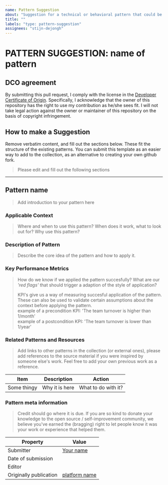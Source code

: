 ```yaml
---
name: Pattern Suggestion
about: "Suggestion for a technical or behavioral pattern that could be a good addition to the collection."
title: ""
labels: "type: pattern-suggestion"
assignees: "stijn-dejongh"
---
```


# PATTERN SUGGESTION: name of pattern

## DCO agreement

By submitting this pull request, I comply with the license in the [Developer Certificate of Origin](../../DCO.md).
Specifically, I acknowledge that the owner of this repository has the right to use my contribution as he/she sees fit.
I will not take legal action against the owner or maintainer of this repository on the basis of copyright infringement.

## How to make a Suggestion

Remove verbatim content, and fill out the sections below.
These fit the structure of the existing patterns.
You can submit this template as an easier way to add to the collection, as an alternative
to creating your own github fork.

> Please edit and fill out the following sections

---

## Pattern name

> Add introduction to your pattern here

### Applicable Context

> Where and when to use this pattern? When does it work, what to look out for?
> Why use this pattern?

### Description of Pattern

> Describe the core idea of the pattern and how to apply it.

### Key Performance Metrics

> How do we know if we applied the pattern succesfully? What are our _'red flags'_ that should
> trigger a adaption of the style of application?
>
> KPI's give us a way of measuring succesful application of the pattern.
> These can also be used to validate certain assumptions about the context before
> applying the pattern.  
> example of a precondition KPI: 'The team turnover is higher than 1/month'  
> example of a postcondition KPI: 'The team turnover is lower than 1/year'

### Related Patterns and Resources

> Add links to other patterns in the collection (or external ones), please add
> references to the source material if you were inspired by someone else's work.
> Feel free to add your own previous work as a reference.

| Item        | Description    | Action              |
| ----------- | -------------- | ------------------- |
| Some thingy | Why it is here | What to do with it? |

### Pattern meta information

> Credit should go where it is due. If you are so kind to donate your knowledge to
> the open source / self-improvement community, we believe you've earned the (bragging) right to
> let people know it was your work or experience that helped them.

| Property               | Value                                        |
| ---------------------- | -------------------------------------------- |
| Submitter              | [Your name](http://www.github.com/your-name) |
| Date of submission     |                                              |
| Editor                 |                                              |
| Originally publication | [platform name](http://link-to-platform.com) |
